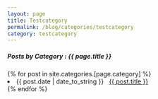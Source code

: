 ```yaml
---
layout: page
title: Testcategory
permalink: /blog/categories/testcategory
category: testcategory
---
```

 
<h5> Posts by Category : {{ page.title }} </h5>

<div class="card">
{% for post in site.categories.[page.category] %}
 <li class="category-posts"><span>{{ post.date | date_to_string }}</span> &nbsp; <a href="{{ post.url }}">{{ post.title }}</a></li>
{% endfor %}
</div>